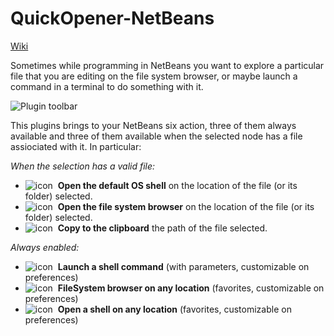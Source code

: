 QuickOpener-NetBeans
====================

[Wiki](https://github.com/dzsessona/QuickOpener-NetBeans/wiki/Home)<br/>

Sometimes while programming in NetBeans you want to explore a particular file that you are editing on the file system browser, or maybe launch a command in a terminal to do something with it.

![Plugin toolbar](https://github.com/downloads/dzsessona/QuickOpener-NetBeans/shot4.png)

This plugins brings to your NetBeans six action, three of them always available and three of them available when the selected node has a file assiociated with it. In particular:

_When the selection has a valid file:_

* ![icon](https://github.com/downloads/dzsessona/QuickOpener-NetBeans/terminal.png)&nbsp; **Open the default OS shell** on the location of the file (or its folder) selected.
* ![icon](https://github.com/downloads/dzsessona/QuickOpener-NetBeans/folder-documents-icon.png)&nbsp; **Open the file system browser** on the location of the file (or its folder) selected.
* ![icon](https://github.com/downloads/dzsessona/QuickOpener-NetBeans/path.png)&nbsp; **Copy to the clipboard** the path of the file selected.

_Always enabled:_

* ![icon](https://github.com/downloads/dzsessona/QuickOpener-NetBeans/run.png)&nbsp; **Launch a shell command** (with parameters, customizable on preferences)
* ![icon](https://github.com/downloads/dzsessona/QuickOpener-NetBeans/folder-documents-icon-cu.png)&nbsp; **FileSystem browser on any location** (favorites, customizable on preferences)
* ![icon](https://github.com/downloads/dzsessona/QuickOpener-NetBeans/terminal-cu.png)&nbsp; **Open a shell on any location** (favorites, customizable on preferences)
